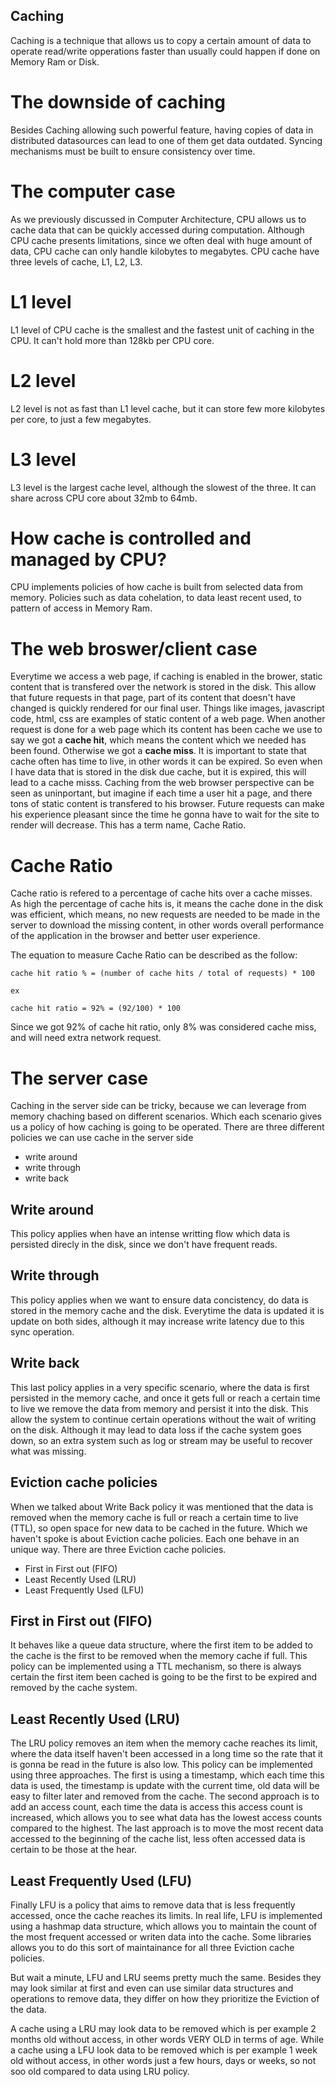 ## Caching

Caching is a technique that allows us to copy a certain amount of data to operate read/write opperations faster than usually could happen if done on Memory Ram or Disk.

# The downside of caching

Besides Caching allowing such powerful feature, having copies of data in distributed datasources can lead to one of them get data outdated. Syncing mechanisms must be built to ensure consistency over time.

# The computer case

As we previously discussed in Computer Architecture, CPU allows us to cache data that can be quickly accessed during computation.
Although CPU cache presents limitations, since we often deal with huge amount of data, CPU cache can only handle kilobytes to megabytes.
CPU cache have three levels of cache, L1, L2, L3.

# L1 level

L1 level of CPU cache is the smallest and the fastest unit of caching in the CPU. It can't hold more than 128kb per CPU core.

# L2 level

L2 level is not as fast than L1 level cache, but it can store few more kilobytes per core, to just a few megabytes.

# L3 level

L3 level is the largest cache level, although the slowest of the three. It can share across CPU core about 32mb to 64mb.

# How cache is controlled and managed by CPU?

CPU implements policies of how cache is built from selected data from memory. Policies such as data cohelation, to data least recent used, to pattern of access in Memory Ram.

# The web broswer/client case

Everytime we access a web page, if caching is enabled in the brower, static content that is transfered over the network is stored in the disk.
This allow that future requests in that page, part of its content that doesn't have changed is quickly rendered for our final user.
Things like images, javascript code, html, css are examples of static content of a web page.
When another request is done for a web page which its content has been cache we use to say we got a **cache hit**, which means the content which we needed has been found. Otherwise we got a **cache miss**.
It is important to state that cache often has time to live, in other words it can be expired. So even when I have data that is stored in the disk due cache, but it is expired, this will lead to a cache misss.
Caching from the web browser perspective can be seen as uninportant, but imagine if each time a user hit a page, and there tons of static content is transfered to his browser. Future requests can make his experience pleasant since the time he gonna have to wait for the site to render will decrease. This has a term name, Cache Ratio.

# Cache Ratio

Cache ratio is refered to a percentage of cache hits over a cache misses.
As high the percentage of cache hits is, it means the cache done in the disk was efficient, which means, no new requests are needed to be made in the server to download the missing content, in other words overall performance of the application in the browser and better user experience.

The equation to measure Cache Ratio can be described as the follow:

    cache hit ratio % = (number of cache hits / total of requests) * 100

    ex

    cache hit ratio = 92% = (92/100) * 100

Since we got 92% of cache hit ratio, only 8% was considered cache miss, and will need extra network request.

# The server case

Caching in the server side can be tricky, because we can leverage from memory chaching based on different scenarios.
Which each scenario gives us a policy of how caching is going to be operated.
There are three different policies we can use cache in the server side

- write around
- write through
- write back

## Write around

This policy applies when have an intense writting flow which data is persisted direcly in the disk, since we don't have frequent reads.

## Write through

This policy applies when we want to ensure data concistency, do data is stored in the memory cache and the disk. Everytime the data is updated it is update on both sides, although it may increase write latency due to this sync operation.

## Write back

This last policy applies in a very specific scenario, where the data is first persisted in the memory cache, and once it gets full or reach a certain time to live we remove the data from memory and persist it into the disk.
This allow the system to continue certain operations without the wait of writing on the disk.
Although it may lead to data loss if the cache system goes down, so an extra system such as log or stream may be useful to recover what was missing.

## Eviction cache policies

When we talked about Write Back policy it was mentioned that the data is removed when the memory cache is full or reach a certain time to live (TTL), so open space for new data to be cached in the future.
Which we haven't spoke is about Eviction cache policies.
Each one behave in an unique way. There are three Eviction cache policies.

- First in First out (FIFO)
- Least Recently Used (LRU)
- Least Frequently Used (LFU)


## First in First out (FIFO)

It behaves like a queue data structure, where the first item to be added to the cache is the first to be removed when the memory cache if full.
This policy can be implemented using a TTL mechanism, so there is always certain the first item been cached is going to be the first to be expired and removed by the cache system.

## Least Recently Used (LRU)

The LRU policy removes an item when the memory cache reaches its limit, where the data itself haven't been accessed in a long time so the rate that it is gonna be read in the future is also low.
This policy can be implemented using three approaches.
The first is using a timestamp, which each time this data is used, the timestamp is update with the current time, old data will be easy to filter later and removed from the cache.
The second approach is to add an access count, each time the data is access this access count is increased, which allows you to see what data has the lowest access counts compared to the highest.
The last approach is to move the most recent data accessed to the beginning of the cache list, less often accessed data is certain to be those at the hear.

## Least Frequently Used (LFU)

Finally LFU is a policy that aims to remove data that is less frequently accessed, once the cache reaches its limits.
In real life, LFU is implemented using a hashmap data structure, which allows you to maintain the count of the most frequent accessed or writen data into the cache.
Some libraries allows you to do this sort of maintainance for all three Eviction cache policies.

But wait a minute, LFU and LRU seems pretty much the same.
Besides they may look similar at first and even can use similar data structures and operations to remove data, they differ on how they prioritize the Eviction of the data.

A cache using a LRU may look data to be removed which is per example 2 months old without access, in other words VERY OLD in terms of age.
While a cache using a LFU look data to be removed which is per example 1 week old without access, in other words just a few hours, days or weeks, so not soo old compared to data using LRU policy.
